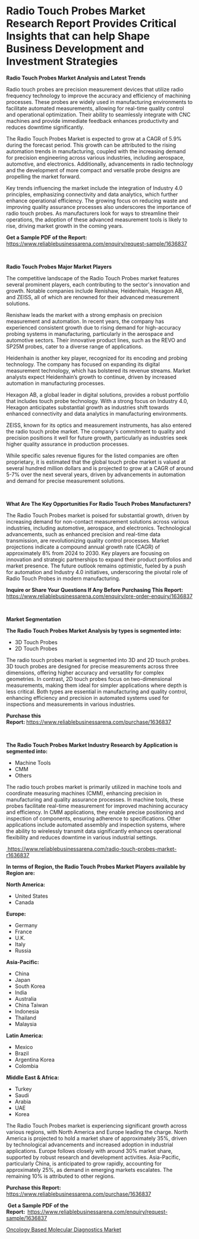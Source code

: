 <p><h1>Radio Touch Probes Market Research Report Provides Critical Insights that can help Shape Business Development and Investment Strategies</h1></p><p><strong>Radio Touch Probes Market Analysis and Latest Trends</strong></p>
<p><p>Radio touch probes are precision measurement devices that utilize radio frequency technology to improve the accuracy and efficiency of machining processes. These probes are widely used in manufacturing environments to facilitate automated measurements, allowing for real-time quality control and operational optimization. Their ability to seamlessly integrate with CNC machines and provide immediate feedback enhances productivity and reduces downtime significantly.</p><p>The Radio Touch Probes Market is expected to grow at a CAGR of 5.9% during the forecast period. This growth can be attributed to the rising automation trends in manufacturing, coupled with the increasing demand for precision engineering across various industries, including aerospace, automotive, and electronics. Additionally, advancements in radio technology and the development of more compact and versatile probe designs are propelling the market forward.</p><p>Key trends influencing the market include the integration of Industry 4.0 principles, emphasizing connectivity and data analytics, which further enhance operational efficiency. The growing focus on reducing waste and improving quality assurance processes also underscores the importance of radio touch probes. As manufacturers look for ways to streamline their operations, the adoption of these advanced measurement tools is likely to rise, driving market growth in the coming years.</p></p>
<p><strong>Get a Sample PDF of the Report:&nbsp;</strong> <a href="https://www.reliablebusinessarena.com/enquiry/request-sample/1636837?utm_campaign=3562&utm_medium=2&utm_source=Github&utm_content=ia&utm_term=23032025&utm_id=radio-touch-probes">https://www.reliablebusinessarena.com/enquiry/request-sample/1636837</a></p>
<p>&nbsp;</p>
<p><strong>Radio Touch Probes Major Market Players</strong></p>
<p><p>The competitive landscape of the Radio Touch Probes market features several prominent players, each contributing to the sector's innovation and growth. Notable companies include Renishaw, Heidenhain, Hexagon AB, and ZEISS, all of which are renowned for their advanced measurement solutions.</p><p>Renishaw leads the market with a strong emphasis on precision measurement and automation. In recent years, the company has experienced consistent growth due to rising demand for high-accuracy probing systems in manufacturing, particularly in the aerospace and automotive sectors. Their innovative product lines, such as the REVO and SP25M probes, cater to a diverse range of applications.</p><p>Heidenhain is another key player, recognized for its encoding and probing technology. The company has focused on expanding its digital measurement technology, which has bolstered its revenue streams. Market analysts expect Heidenhain’s growth to continue, driven by increased automation in manufacturing processes.</p><p>Hexagon AB, a global leader in digital solutions, provides a robust portfolio that includes touch probe technology. With a strong focus on Industry 4.0, Hexagon anticipates substantial growth as industries shift towards enhanced connectivity and data analytics in manufacturing environments.</p><p>ZEISS, known for its optics and measurement instruments, has also entered the radio touch probe market. The company's commitment to quality and precision positions it well for future growth, particularly as industries seek higher quality assurance in production processes.</p><p>While specific sales revenue figures for the listed companies are often proprietary, it is estimated that the global touch probe market is valued at several hundred million dollars and is projected to grow at a CAGR of around 5-7% over the next several years, driven by advancements in automation and demand for precise measurement solutions.</p></p>
<p>&nbsp;</p>
<p><strong>What Are The Key Opportunities For Radio Touch Probes Manufacturers?</strong></p>
<p><p>The Radio Touch Probes market is poised for substantial growth, driven by increasing demand for non-contact measurement solutions across various industries, including automotive, aerospace, and electronics. Technological advancements, such as enhanced precision and real-time data transmission, are revolutionizing quality control processes. Market projections indicate a compound annual growth rate (CAGR) of approximately 8% from 2024 to 2030. Key players are focusing on innovation and strategic partnerships to expand their product portfolios and market presence. The future outlook remains optimistic, fueled by a push for automation and Industry 4.0 initiatives, underscoring the pivotal role of Radio Touch Probes in modern manufacturing.</p></p>
<p><strong>Inquire or Share Your Questions If Any Before Purchasing This Report:</strong> <a href="https://www.reliablebusinessarena.com/enquiry/pre-order-enquiry/1636837?utm_campaign=3562&utm_medium=2&utm_source=Github&utm_content=ia&utm_term=23032025&utm_id=radio-touch-probes">https://www.reliablebusinessarena.com/enquiry/pre-order-enquiry/1636837</a></p>
<p>&nbsp;</p>
<p><strong>Market Segmentation</strong></p>
<p><strong>The Radio Touch Probes Market Analysis by types is segmented into:</strong></p>
<p><ul><li>3D Touch Probes</li><li>2D Touch Probes</li></ul></p>
<p><p>The radio touch probes market is segmented into 3D and 2D touch probes. 3D touch probes are designed for precise measurements across three dimensions, offering higher accuracy and versatility for complex geometries. In contrast, 2D touch probes focus on two-dimensional measurements, making them ideal for simpler applications where depth is less critical. Both types are essential in manufacturing and quality control, enhancing efficiency and precision in automated systems used for inspections and measurements in various industries.</p></p>
<p><strong>Purchase this Report:&nbsp;</strong><a href="https://www.reliablebusinessarena.com/purchase/1636837?utm_campaign=3562&utm_medium=2&utm_source=Github&utm_content=ia&utm_term=23032025&utm_id=radio-touch-probes">https://www.reliablebusinessarena.com/purchase/1636837</a></p>
<p>&nbsp;</p>
<p><strong>The Radio Touch Probes Market Industry Research by Application is segmented into:</strong></p>
<p><ul><li>Machine Tools</li><li>CMM</li><li>Others</li></ul></p>
<p><p>The radio touch probes market is primarily utilized in machine tools and coordinate measuring machines (CMM), enhancing precision in manufacturing and quality assurance processes. In machine tools, these probes facilitate real-time measurement for improved machining accuracy and efficiency. In CMM applications, they enable precise positioning and inspection of components, ensuring adherence to specifications. Other applications include automated assembly and inspection systems, where the ability to wirelessly transmit data significantly enhances operational flexibility and reduces downtime in various industrial settings.</p></p>
<p><a href="https://www.reliablebusinessarena.com/radio-touch-probes-market-r1636837?utm_campaign=3562&utm_medium=2&utm_source=Github&utm_content=ia&utm_term=23032025&utm_id=radio-touch-probes">&nbsp;https://www.reliablebusinessarena.com/radio-touch-probes-market-r1636837</a></p>
<p><strong>In terms of Region, the Radio Touch Probes Market Players available by Region are:</strong></p>
<p>
    <p> <strong> North America: </strong>
        <ul>
            <li>United States</li>
            <li>Canada</li>
        </ul>
        </p> 
    <p> <strong> Europe: </strong>
        <ul>
            <li>Germany</li>
            <li>France</li>
            <li>U.K.</li>
            <li>Italy</li>
            <li>Russia</li>
        </ul>
        </p> 
    <p> <strong> Asia-Pacific: </strong>
        <ul>
            <li>China</li>
            <li>Japan</li>
            <li>South Korea</li>
            <li>India</li>
            <li>Australia</li>
            <li>China Taiwan</li>
            <li>Indonesia</li>
            <li>Thailand</li>
            <li>Malaysia</li>
        </ul>
        </p> 
    <p> <strong> Latin America: </strong>
        <ul>
            <li>Mexico</li>
            <li>Brazil</li>
            <li>Argentina Korea</li>
            <li>Colombia</li>
        </ul>
        </p> 
    <p> <strong> Middle East & Africa: </strong>
        <ul>
            <li>Turkey</li>
            <li>Saudi</li>
            <li>Arabia</li>
            <li>UAE</li>
            <li>Korea</li>
        </ul>
    </p>
    </p>
<p><p>The Radio Touch Probes market is experiencing significant growth across various regions, with North America and Europe leading the charge. North America is projected to hold a market share of approximately 35%, driven by technological advancements and increased adoption in industrial applications. Europe follows closely with around 30% market share, supported by robust research and development activities. Asia-Pacific, particularly China, is anticipated to grow rapidly, accounting for approximately 25%, as demand in emerging markets escalates. The remaining 10% is attributed to other regions.</p></p>
<p><strong>Purchase this Report: </strong><a href="https://www.reliablebusinessarena.com/purchase/1636837?utm_campaign=3562&utm_medium=2&utm_source=Github&utm_content=ia&utm_term=23032025&utm_id=radio-touch-probes">https://www.reliablebusinessarena.com/purchase/1636837</a></p>
<p>&nbsp;<strong>Get a Sample PDF of the Report:&nbsp;&nbsp;</strong><a href="https://www.reliablebusinessarena.com/enquiry/request-sample/1636837?utm_campaign=3562&utm_medium=2&utm_source=Github&utm_content=ia&utm_term=23032025&utm_id=radio-touch-probes">https://www.reliablebusinessarena.com/enquiry/request-sample/1636837</a></p>
<p><strong></strong></p>
<p><p><a href="https://github.com/ludongfomban/Market-Research-Report-List-1/blob/main/oncology-based-molecular-diagnostics-market.md?utm_campaign=3562&utm_medium=2&utm_source=Github&utm_content=ia&utm_term=23032025&utm_id=radio-touch-probes">Oncology Based Molecular Diagnostics Market</a></p></p>
